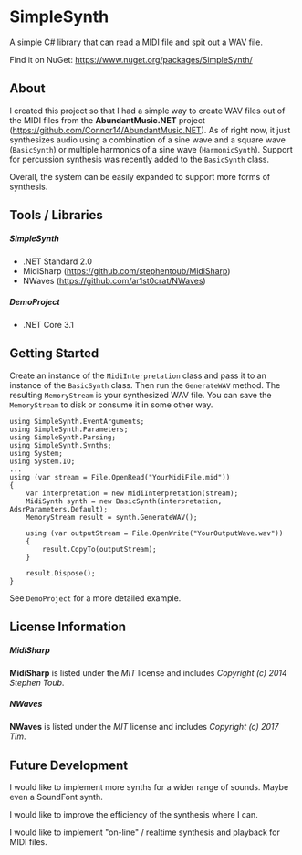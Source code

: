 # SimpleSynth
A simple C# library that can read a MIDI file and spit out a WAV file.

Find it on NuGet: https://www.nuget.org/packages/SimpleSynth/

## About

I created this project so that I had a simple way to create WAV files out of the MIDI files from the **AbundantMusic.NET** project (https://github.com/Connor14/AbundantMusic.NET). As of right now, it just synthesizes audio using a combination of a sine wave and a square wave (`BasicSynth`) or multiple harmonics of a sine wave (`HarmonicSynth`). Support for percussion synthesis was recently added to the `BasicSynth` class. 

Overall, the system can be easily expanded to support more forms of synthesis.

## Tools / Libraries

##### SimpleSynth

* .NET Standard 2.0
* MidiSharp (https://github.com/stephentoub/MidiSharp)
* NWaves (https://github.com/ar1st0crat/NWaves)

##### DemoProject

* .NET Core 3.1

## Getting Started

Create an instance of the `MidiInterpretation` class and pass it to an instance of the `BasicSynth` class. Then run the `GenerateWAV` method. The resulting `MemoryStream` is your synthesized WAV file. You can save the `MemoryStream` to disk or consume it in some other way.

```
using SimpleSynth.EventArguments;
using SimpleSynth.Parameters;
using SimpleSynth.Parsing;
using SimpleSynth.Synths;
using System;
using System.IO;
...
using (var stream = File.OpenRead("YourMidiFile.mid"))
{
    var interpretation = new MidiInterpretation(stream);
    MidiSynth synth = new BasicSynth(interpretation, AdsrParameters.Default);
    MemoryStream result = synth.GenerateWAV();

    using (var outputStream = File.OpenWrite("YourOutputWave.wav"))
    {
        result.CopyTo(outputStream);
    }

    result.Dispose();
}
```

See `DemoProject` for a more detailed example.

## License Information

##### MidiSharp

**MidiSharp** is listed under the *MIT* license and includes *Copyright (c) 2014 Stephen Toub*.

##### NWaves

**NWaves** is listed under the *MIT* license and includes *Copyright (c) 2017 Tim*.

## Future Development

I would like to implement more synths for a wider range of sounds. Maybe even a SoundFont synth.

I would like to improve the efficiency of the synthesis where I can. 

I would like to implement "on-line" / realtime synthesis and playback for MIDI files.